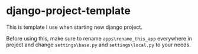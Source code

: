 django-project-template
=======================

This is template I use when starting new django project. 

Before using this, make sure to rename `apps\rename_this_app` everywhere in
project and change `settings\base.py` and `settings\local.py` to your needs.
